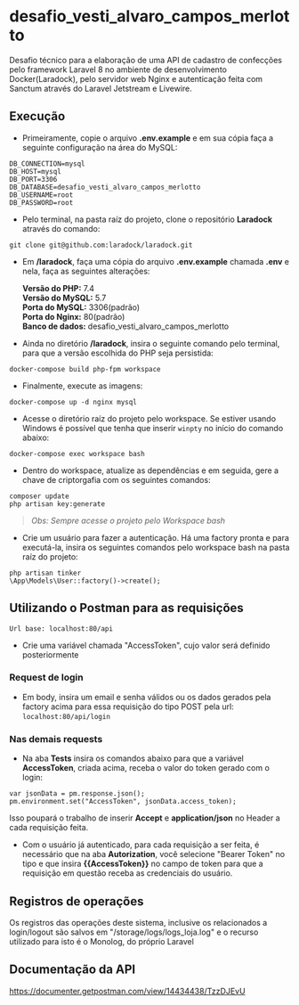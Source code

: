 # desafio_vesti_alvaro_campos_merlotto
<p> Desafio técnico para a elaboração de uma API de cadastro de confecções pelo framework Laravel 8 no ambiente de desenvolvimento Docker(Laradock), pelo servidor web Nginx e autenticação feita com Sanctum através do Laravel Jetstream e Livewire.</p>

## Execução
- Primeiramente, copie o arquivo <strong>.env.example</strong> e em sua cópia faça a seguinte configuração na área do MySQL:
```
DB_CONNECTION=mysql
DB_HOST=mysql
DB_PORT=3306
DB_DATABASE=desafio_vesti_alvaro_campos_merlotto
DB_USERNAME=root
DB_PASSWORD=root
```

- Pelo terminal, na pasta raíz do projeto, clone o repositório <strong>Laradock</strong> através do comando:<br>
```
git clone git@github.com:laradock/laradock.git
```

- Em <strong>/laradock</strong>, faça uma cópia do arquivo <strong>.env.example</strong> chamada <strong>.env</strong> e nela, faça as seguintes alterações:</p>
<strong>Versão do PHP:</strong> 7.4<br>
<strong>Versão do MySQL:</strong> 5.7<br>
<strong>Porta do MySQL:</strong> 3306(padrão)<br>
<strong>Porta do Nginx:</strong> 80(padrão)<br>
<strong>Banco de dados:</strong> desafio_vesti_alvaro_campos_merlotto<br>

- Ainda no diretório <strong>/laradock</strong>, insira o seguinte comando pelo terminal, para que a versão escolhida do PHP seja persistida:
```
docker-compose build php-fpm workspace
```

- Finalmente, execute as imagens:
```
docker-compose up -d nginx mysql
```

- Acesse o diretório raíz do projeto pelo workspace. Se estiver usando Windows é possível que tenha que inserir ```winpty``` no início do comando abaixo:
```
docker-compose exec workspace bash
```

- Dentro do workspace, atualize as dependências e em seguida, gere a chave de criptorgafia com os seguintes comandos:<br>
```
composer update
php artisan key:generate
```
 > <em>Obs: Sempre acesse o projeto pelo Workspace bash</em>

- Crie um usuário para fazer a autenticação. Há uma factory pronta e para executá-la, insira os seguintes comandos pelo workspace bash na pasta raíz do projeto:
```
php artisan tinker
\App\Models\User::factory()->create();
```

## Utilizando o Postman para as requisições
```
Url base: localhost:80/api
```

- Crie uma variável chamada "AccessToken", cujo valor será definido posteriormente

### Request de login
- Em body, insira um email e senha válidos ou os dados gerados pela factory acima para essa requisição do tipo POST pela url: `localhost:80/api/login`

### Nas demais requests
- Na aba <strong>Tests</strong> insira os comandos abaixo para que a variável <strong>AccessToken</strong>, criada acima, receba o valor do token gerado com o login:
```
var jsonData = pm.response.json();
pm.environment.set("AccessToken", jsonData.access_token);
```
<p>Isso poupará o trabalho de inserir <strong>Accept</strong> e <strong>application/json</strong> no </strong>Header</strong> a cada requisição feita.

- Com o usuário já autenticado, para cada requisição a ser feita, é necessário que na aba <strong>Autorization</strong>, você selecione "Bearer Token" no tipo e que insira <strong>{{AccessToken}}</strong> no campo de token para que a requisição em questão receba as credenciais do usuário.

## Registros de operações
Os registros das operações deste sistema, inclusive os relacionados a login/logout são salvos em "/storage/logs/logs_loja.log" e o recurso utilizado para isto é o Monolog, do próprio Laravel

## Documentação da API
https://documenter.getpostman.com/view/14434438/TzzDJEvU
